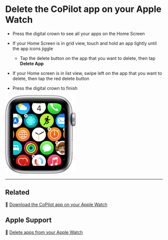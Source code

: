 # Delete the CoPilot app on your Apple Watch

- Press the digital crown to see all your apps on the Home Screen

- If your Home Screen is in grid view, touch and hold an app lightly until the app icons jiggle

    - Tap the delete button on the app that you want to delete, then tap **Delete App**

- If your Home screen is in list view, swipe left on the app that you want to delete, then tap the red delete button

- Press the digital crown to finish

<img src="jpg/7a331fc03786dd6bde9eae163c89dd23ccdadbb0.jpg" width="225">

---

## Related

📌 [Download the CoPilot app on your Apple Watch](download-copilot.md)

## Apple Support

🔗 [Delete apps from your Apple Watch](https://support.apple.com/en-us/HT212064)
